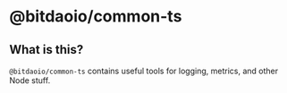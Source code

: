 # @bitdaoio/common-ts

## What is this?

`@bitdaoio/common-ts` contains useful tools for logging, metrics, and other Node stuff.

